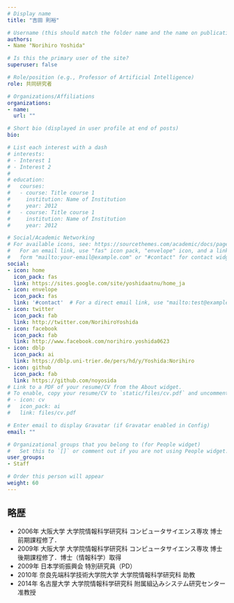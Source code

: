 ```yaml
---
# Display name
title: "吉田 則裕"

# Username (this should match the folder name and the name on publications)
authors:
- Name "Norihiro Yoshida"

# Is this the primary user of the site?
superuser: false

# Role/position (e.g., Professor of Artificial Intelligence)
role: 共同研究者

# Organizations/Affiliations
organizations:
- name:
  url: ""

# Short bio (displayed in user profile at end of posts)
bio:

# List each interest with a dash
# interests:
# - Interest 1
# - Interest 2
#
# education:
#   courses:
#   - course: Title course 1
#     institution: Name of Institution
#     year: 2012
#   - course: Title course 1
#     institution: Name of Institution
#     year: 2012

# Social/Academic Networking
# For available icons, see: https://sourcethemes.com/academic/docs/page-builder/#icons
#   For an email link, use "fas" icon pack, "envelope" icon, and a link in the
#   form "mailto:your-email@example.com" or "#contact" for contact widget.
social:
- icon: home
  icon_pack: fas
  link: https://sites.google.com/site/yoshidaatnu/home_ja
- icon: envelope
  icon_pack: fas
  link: '#contact'  # For a direct email link, use "mailto:test@example.org".
- icon: twitter
  icon_pack: fab
  link: http://twitter.com/NorihiroYoshida
- icon: facebook
  icon_pack: fab
  link: http://www.facebook.com/norihiro.yoshida0623
- icon: dblp
  icon_pack: ai
  link: https://dblp.uni-trier.de/pers/hd/y/Yoshida:Norihiro
- icon: github
  icon_pack: fab
  link: https://github.com/noyosida
# Link to a PDF of your resume/CV from the About widget.
# To enable, copy your resume/CV to `static/files/cv.pdf` and uncomment the lines below.
# - icon: cv
#   icon_pack: ai
#   link: files/cv.pdf

# Enter email to display Gravatar (if Gravatar enabled in Config)
email: ""

# Organizational groups that you belong to (for People widget)
#   Set this to `[]` or comment out if you are not using People widget.
user_groups:
- Staff

# Order this person will appear
weight: 60
---
```


## 略歴

- 2006年 大阪大学 大学院情報科学研究科 コンピュータサイエンス専攻 博士前期課程修了．
- 2009年 大阪大学 大学院情報科学研究科 コンピュータサイエンス専攻 博士後期課程修了．博士（情報科学）取得
- 2009年 日本学術振興会 特別研究員（PD）
- 2010年 奈良先端科学技術大学院大学 大学院情報科学研究科 助教
- 2014年 名古屋大学 大学院情報科学研究科 附属組込みシステム研究センター 准教授
